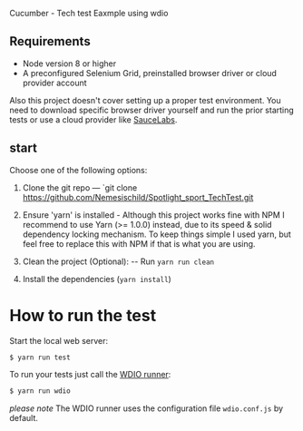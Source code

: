 Cucumber - Tech test Eaxmple using wdio

## Requirements

- Node version 8 or higher
- A preconfigured Selenium Grid, preinstalled browser driver or cloud provider account

Also this project doesn't cover setting up a proper test environment. You need to download specific browser driver yourself and run the prior starting tests or use a cloud provider like [SauceLabs](https://saucelabs.com/).

## start

Choose one of the following options:

1. Clone the git repo — `git clone https://github.com/Nemesischild/Spotlight_sport_TechTest.git

2. Ensure 'yarn' is installed - Although this project works fine with NPM I recommend to use Yarn (>= 1.0.0) instead,  due to its speed & solid dependency locking mechanism. To keep things simple I used yarn, but feel free to replace this with NPM if that is what you are using.

3. Clean the project (Optional):
-- Run `yarn run clean`

4. Install the dependencies (`yarn install`)

# How to run the test

Start the local web server:

```sh
$ yarn run test
```

To run your tests just call the [WDIO runner](http://webdriver.io/guide/testrunner/gettingstarted.html):

```sh
$ yarn run wdio
```

_please note_ The WDIO runner uses the configuration file `wdio.conf.js` by default.
